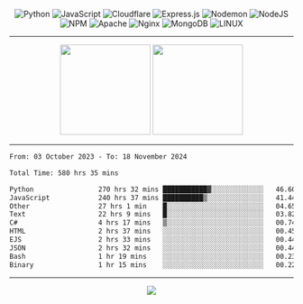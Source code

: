 <div align="center">
  
![Python](https://img.shields.io/badge/python-3670A0?style=for-the-badge&logo=python&logoColor=ffdd54) ![JavaScript](https://img.shields.io/badge/javascript-%23323330.svg?style=for-the-badge&logo=javascript&logoColor=%23F7DF1E) ![Cloudflare](https://img.shields.io/badge/Cloudflare-F38020?style=for-the-badge&logo=Cloudflare&logoColor=white) ![Express.js](https://img.shields.io/badge/express.js-%23404d59.svg?style=for-the-badge&logo=express&logoColor=%2361DAFB) ![Nodemon](https://img.shields.io/badge/NODEMON-%23323330.svg?style=for-the-badge&logo=nodemon&logoColor=%BBDEAD) ![NodeJS](https://img.shields.io/badge/node.js-6DA55F?style=for-the-badge&logo=node.js&logoColor=white) ![NPM](https://img.shields.io/badge/NPM-%23CB3837.svg?style=for-the-badge&logo=npm&logoColor=white) ![Apache](https://img.shields.io/badge/apache-%23D42029.svg?style=for-the-badge&logo=apache&logoColor=white) ![Nginx](https://img.shields.io/badge/nginx-%23009639.svg?style=for-the-badge&logo=nginx&logoColor=white) ![MongoDB](https://img.shields.io/badge/MongoDB-%234ea94b.svg?style=for-the-badge&logo=mongodb&logoColor=white) ![LINUX](https://img.shields.io/badge/Linux-FCC624?style=for-the-badge&logo=linux&logoColor=black)

---


<img src="https://github-readme-streak-stats.herokuapp.com/?user=anotherrandomonline&theme=react" height="160"/>
  
<img src="https://github-readme-stats.vercel.app/api?username=anotherrandomonline&show_icons=true&include_all_commits=true&theme=react" height="160"/>
</div>

---

<!--START_SECTION:waka-->

```txt
From: 03 October 2023 - To: 18 November 2024

Total Time: 580 hrs 35 mins

Python                270 hrs 32 mins ███████████▓░░░░░░░░░░░░░   46.60 %
JavaScript            240 hrs 37 mins ██████████▒░░░░░░░░░░░░░░   41.44 %
Other                 27 hrs 1 min    █░░░░░░░░░░░░░░░░░░░░░░░░   04.65 %
Text                  22 hrs 9 mins   █░░░░░░░░░░░░░░░░░░░░░░░░   03.82 %
C#                    4 hrs 17 mins   ▒░░░░░░░░░░░░░░░░░░░░░░░░   00.74 %
HTML                  2 hrs 37 mins   ░░░░░░░░░░░░░░░░░░░░░░░░░   00.45 %
EJS                   2 hrs 33 mins   ░░░░░░░░░░░░░░░░░░░░░░░░░   00.44 %
JSON                  2 hrs 32 mins   ░░░░░░░░░░░░░░░░░░░░░░░░░   00.44 %
Bash                  1 hr 19 mins    ░░░░░░░░░░░░░░░░░░░░░░░░░   00.23 %
Binary                1 hr 15 mins    ░░░░░░░░░░░░░░░░░░░░░░░░░   00.22 %
```

<!--END_SECTION:waka-->

---

<div align="center">
  
![](https://github-profile-trophy.vercel.app/?username=anotherrandomonline&theme=darkhub&no-frame=true&no-bg=true&margin-w=4)

</div>
